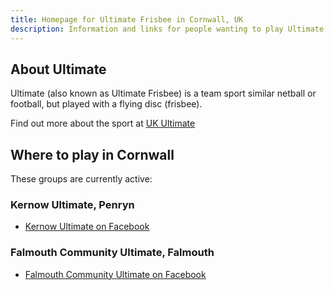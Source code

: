 ```yaml
---
title: Homepage for Ultimate Frisbee in Cornwall, UK
description: Information and links for people wanting to play Ultimate in Cornwall
---
```


## About Ultimate

Ultimate (also known as Ultimate Frisbee) is a team sport similar netball or football, but played with a flying disc (frisbee).

Find out more about the sport at [UK Ultimate](https://www.ukultimate.com/what)

## Where to play in Cornwall

These groups are currently active:

### Kernow Ultimate, Penryn 
* [Kernow Ultimate on Facebook](https://www.facebook.com/groups/kernowultimate)

### Falmouth Community Ultimate, Falmouth
* [Falmouth Community Ultimate on Facebook](https://www.facebook.com/FalUltimate)



